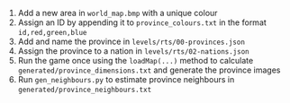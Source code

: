 1. Add a new area in `world_map.bmp` with a unique colour
2. Assign an ID by appending it to `province_colours.txt` in the format `id,red,green,blue`
3. Add and name the province in `levels/rts/00-provinces.json`
4. Assign the province to a nation in `levels/rts/02-nations.json`
5. Run the game once using the `loadMap(...)` method to calculate `generated/province_dimensions.txt` and generate the province images
6. Run `gen_neighbours.py` to estimate province neighbours in `generated/province_neighbours.txt`